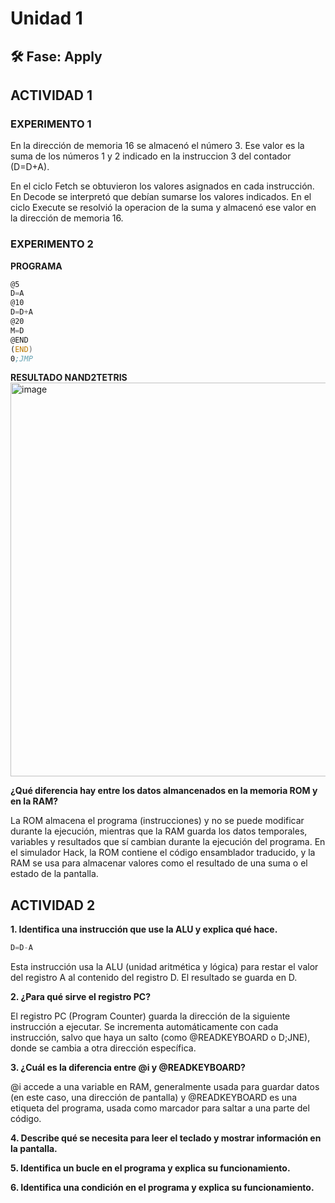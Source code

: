 # Unidad 1

## 🛠 Fase: Apply
## ACTIVIDAD 1
### EXPERIMENTO 1
En la dirección de memoria 16 se almacenó el número 3. Ese valor es la suma de los números 1 y 2 indicado en la instruccion 3 del contador (D=D+A).

En el ciclo Fetch se obtuvieron los valores asignados en cada instrucción. En Decode se interpretó que debían sumarse los valores indicados. En el ciclo Execute se resolvió la operacion de la suma y almacenó ese valor en la dirección de memoria 16.
### EXPERIMENTO 2
**PROGRAMA**
```asm
@5
D=A
@10
D=D+A
@20
M=D
@END
(END)
0;JMP
```
**RESULTADO NAND2TETRIS**
<img width="1073" height="630" alt="image" src="https://github.com/user-attachments/assets/df885d38-9c6d-4b58-83ca-e101ec32a64c" />

**¿Qué diferencia hay entre los datos almancenados en la memoria ROM y en la RAM?**

La ROM almacena el programa (instrucciones) y no se puede modificar durante la ejecución, mientras que la RAM guarda los datos temporales, variables y resultados que sí cambian durante la ejecución del programa. En el simulador Hack, la ROM contiene el código ensamblador traducido, y la RAM se usa para almacenar valores como el resultado de una suma o el estado de la pantalla.
## ACTIVIDAD 2
**1. Identifica una instrucción que use la ALU y explica qué hace.**

```asm
D=D-A
```
Esta instrucción usa la ALU (unidad aritmética y lógica) para restar el valor del registro A al contenido del registro D. El resultado se guarda en D. 

**2. ¿Para qué sirve el registro PC?**

El registro PC (Program Counter) guarda la dirección de la siguiente instrucción a ejecutar. Se incrementa automáticamente con cada instrucción, salvo que haya un salto (como @READKEYBOARD o D;JNE), donde se cambia a otra dirección específica.


**3. ¿Cuál es la diferencia entre @i y @READKEYBOARD?**

@i accede a una variable en RAM, generalmente usada para guardar datos (en este caso, una dirección de pantalla) y @READKEYBOARD es una etiqueta del programa, usada como marcador para saltar a una parte del código.

**4. Describe qué se necesita para leer el teclado y mostrar información en la pantalla.**

**5. Identifica un bucle en el programa y explica su funcionamiento.**

**6. Identifica una condición en el programa y explica su funcionamiento.**
